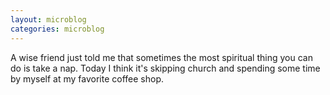 ```yaml
---
layout: microblog
categories: microblog 
---
```


A wise friend just told me that sometimes the most spiritual thing you can do is take a nap. Today I think it's skipping church and spending some time by myself at my favorite coffee shop.
